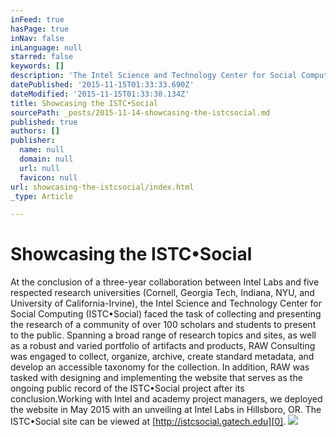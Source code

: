 ```yaml
---
inFeed: true
hasPage: true
inNav: false
inLanguage: null
starred: false
keywords: []
description: 'The Intel Science and Technology Center for Social Computing, at the end of a 3-year multi-institutional project, needed to bring together research and innovation to showcase to the world.'
datePublished: '2015-11-15T01:33:33.690Z'
dateModified: '2015-11-15T01:33:30.134Z'
title: Showcasing the ISTC•Social
sourcePath: _posts/2015-11-14-showcasing-the-istcsocial.md
published: true
authors: []
publisher:
  name: null
  domain: null
  url: null
  favicon: null
url: showcasing-the-istcsocial/index.html
_type: Article

---
```

# Showcasing the ISTC•Social

At the conclusion of a three-year collaboration between Intel Labs and five respected research universities (Cornell, Georgia Tech, Indiana, NYU, and University of California-Irvine), the Intel Science and Technology Center for Social Computing (ISTC•Social) faced the task of collecting and presenting the research of a community of over 100  scholars and students to present to the public. Spanning a broad range of research topics and sites, as well as a robust and varied portfolio of artifacts and products, RAW Consulting was engaged to collect, organize, archive, create standard metadata, and develop an accessible taxonomy for the collection. In addition, RAW was tasked with designing and implementing the website that serves as the ongoing public record of the ISTC•Social project after its conclusion.Working with Intel and academy project managers, we deployed the website in May 2015 with an unveiling at Intel Labs in Hillsboro, OR. The ISTC•Social site can be viewed at [http://istcsocial.gatech.edu][0].
![](https://the-grid-user-content.s3-us-west-2.amazonaws.com/7101f0d1-d23b-485c-89f8-139d711078e6.jpg)

[0]: http://istcsocial.gatech.edu/